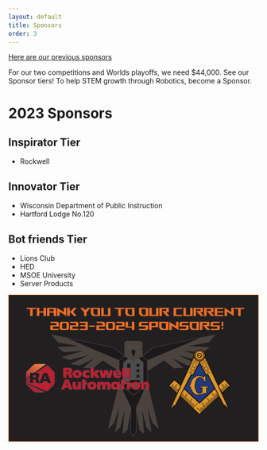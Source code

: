 ```yaml
---
layout: default
title: Sponsors
order: 3
---
```

[Here are our previous sponsors](oldSponsors.md)

For our two competitions and Worlds playoffs, we need $44,000. See our Sponsor tiers! To help STEM growth through Robotics,  become a Sponsor.
# 2023 Sponsors

## Inspirator Tier
* Rockwell

## Innovator Tier
* Wisconsin Department of Public Instruction
* Hartford Lodge No.120 

## Bot friends Tier
* Lions Club
* HED
* MSOE University
* Server Products

<div class="container-fluid px-0">
    <div class="row">
        <div class="col-12">
            <img src="/images/2023_sponsors.jpg" class="img-fluid  w-100" alt="Thank you to our sponsors" />
        </div>
    </div>
</div>
